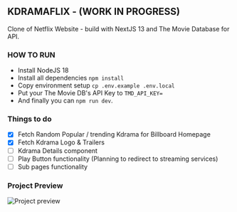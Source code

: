 ## KDRAMAFLIX - (WORK IN PROGRESS)

Clone of Netflix Website - build with NextJS 13 and The Movie Database for API.

### HOW TO RUN

- Install NodeJS 18
- Install all dependencies `npm install`
- Copy environment setup `cp .env.example .env.local`
- Put your The Movie DB's API Key to `TMD_API_KEY=`
- And finally you can `npm run dev`.

### Things to do

- [x] Fetch Random Popular / trending Kdrama for Billboard Homepage
- [x] Fetch Kdrama Logo & Trailers
- [ ] Kdrama Details component
- [ ] Play Button functionality (Planning to redirect to streaming services)
- [ ] Sub pages functionality

### Project Preview

![Project preview](https://i.ibb.co/nLGdkML/movie-project.jpg)
